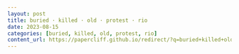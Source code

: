 ```yaml
---
layout: post
title: buried · killed · old · protest · rio
date: 2023-08-15
categories: [buried, killed, old, protest, rio]
content_url: https://papercliff.github.io/redirect/?q=buried+killed+old+protest+rio&tbs=cdr:1,cd_min:8/14/2023,cd_max:8/16/2023
---
```

